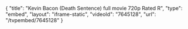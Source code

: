{
    "title": "Kevin Bacon (Death Sentence) full movie 720p Rated R",
    "type": "embed",
    "layout": "iframe-static",
    "videoId": "7645128",
    "url": "\/tvpembed\/7645128"
}